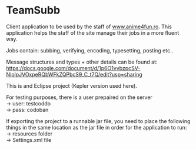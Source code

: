 TeamSubb
========

Client application to be used by the staff of www.anime4fun.ro.
This application helps the staff of the site manage their jobs in a more fluent way.

Jobs contain: subbing, verifying, encoding, typesetting, posting etc..

Message structures and types + other details can be found at: https://docs.google.com/document/d/1p6O1vvbzpcSV-NiplpJVOxpeRQbWFkZQPbcS9_C_t7Q/edit?usp=sharing


This is and Eclipse project (Kepler version used here).


For testing purposes, there is a user prepaired on the server <br>
	-> user: testcoddo<br>
	-> pass: codoban
	
If exporting the project to a runnable jar file, you need to place the following things in the same location as the jar file in order for the application to run:<br>
	-> resources folder<br>
	-> Settings.xml file
